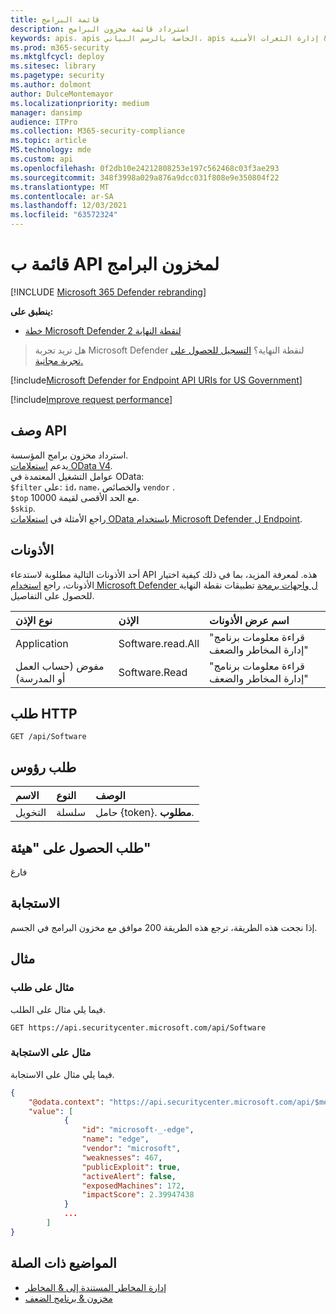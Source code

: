 ```yaml
---
title: قائمة البرامج
description: استرداد قائمة مخزون البرامج
keywords: apis، apis الخاصة بالرسم البياني، apis المعتمدة، الحصول، القائمة، الملف، المعلومات، مخزون البرامج، & إدارة الثغرات الأمنية api، Microsoft Defender for Endpoint tvm api
ms.prod: m365-security
ms.mktglfcycl: deploy
ms.sitesec: library
ms.pagetype: security
ms.author: dolmont
author: DulceMontemayor
ms.localizationpriority: medium
manager: dansimp
audience: ITPro
ms.collection: M365-security-compliance
ms.topic: article
MS.technology: mde
ms.custom: api
ms.openlocfilehash: 0f2db10e24212808253e197c562468c03f3ae293
ms.sourcegitcommit: 348f3998a029a876a9dcc031f808e9e350804f22
ms.translationtype: MT
ms.contentlocale: ar-SA
ms.lasthandoff: 12/03/2021
ms.locfileid: "63572324"
---
```

# <a name="list-software-inventory-api"></a>قائمة ب API لمخزون البرامج

[!INCLUDE [Microsoft 365 Defender rebranding](../../includes/microsoft-defender.md)]

**ينطبق على:** 
- [خطة Microsoft Defender لنقطة النهاية 2](https://go.microsoft.com/fwlink/p/?linkid=2154037)

> هل تريد تجربة Microsoft Defender لنقطة النهاية؟ [التسجيل للحصول على تجربة مجانية.](https://signup.microsoft.com/create-account/signup?products=7f379fee-c4f9-4278-b0a1-e4c8c2fcdf7e&ru=https://aka.ms/MDEp2OpenTrial?ocid=docs-wdatp-exposedapis-abovefoldlink)

[!include[Microsoft Defender for Endpoint API URIs for US Government](../../includes/microsoft-defender-api-usgov.md)]

[!include[Improve request performance](../../includes/improve-request-performance.md)]

## <a name="api-description"></a>وصف API

استرداد مخزون برامج المؤسسة.
<br>يدعم [استعلامات OData V4](https://www.odata.org/documentation/).
<br>عوامل التشغيل المعتمدة في OData:
<br>```$filter``` على:  ```id```، ```name```، والخصائص ```vendor``` .
<br>```$top``` مع الحد الأقصى لقيمة 10000.
<br>```$skip```.
<br>راجع الأمثلة في [استعلامات OData باستخدام Microsoft Defender ل Endpoint](exposed-apis-odata-samples.md).

## <a name="permissions"></a>الأذونات

أحد الأذونات التالية مطلوبة لاستدعاء API هذه. لمعرفة المزيد، بما في ذلك كيفية اختيار الأذونات، راجع [استخدام Microsoft Defender ل واجهات برمجة](apis-intro.md) تطبيقات نقطة النهاية للحصول على التفاصيل.

نوع الإذن|الإذن|اسم عرض الأذونات
:---|:---|:---
Application|Software.read.All|"قراءة معلومات برنامج إدارة المخاطر والضعف"
مفوض (حساب العمل أو المدرسة)|Software.Read|"قراءة معلومات برنامج إدارة المخاطر والضعف"

## <a name="http-request"></a>طلب HTTP

```http
GET /api/Software
```

## <a name="request-headers"></a>طلب رؤوس

الاسم|النوع|الوصف
:---|:---|:---
التخويل|سلسلة|حامل {token}. **مطلوب**.

## <a name="request-body"></a>طلب الحصول على "هيئة"

فارغ

## <a name="response"></a>الاستجابة

إذا نجحت هذه الطريقة، ترجع هذه الطريقة 200 موافق مع مخزون البرامج في الجسم.

## <a name="example"></a>مثال

### <a name="request-example"></a>مثال على طلب

فيما يلي مثال على الطلب.

```http
GET https://api.securitycenter.microsoft.com/api/Software
```

### <a name="response-example"></a>مثال على الاستجابة

فيما يلي مثال على الاستجابة.

```json
{
    "@odata.context": "https://api.securitycenter.microsoft.com/api/$metadata#Software",
    "value": [
            {
                "id": "microsoft-_-edge",
                "name": "edge",
                "vendor": "microsoft",
                "weaknesses": 467,
                "publicExploit": true,
                "activeAlert": false,
                "exposedMachines": 172,
                "impactScore": 2.39947438
            }
            ...
        ]
}
```

## <a name="related-topics"></a>المواضيع ذات الصلة

- [إدارة المخاطر المستندة إلى & المخاطر](/microsoft-365/security/defender-endpoint/next-gen-threat-and-vuln-mgt)
- [مخزون & برنامج الضعف](/microsoft-365/security/defender-endpoint/tvm-software-inventory)
